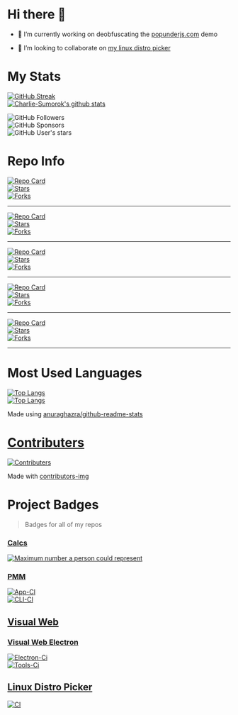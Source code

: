 # Hi there 👋

<!--
**Charlie-Sumorok/github.com/Charlie-Sumorok** is a ✨ _special_ ✨ repository because its `README.md` (this file) appears on your GitHub profile.

Here are some ideas to get you started:
-->

- 🔭 I’m currently working on deobfuscating the [popunderjs.com](https://popunderjs.com) demo
<!--
- 🌱 I’m currently learning ...
  -->
- 👯 I’m looking to collaborate on [my linux distro picker](https://github.com/github.com/Charlie-Sumorok/Linux-Distro-Picker)
<!--
- 🤔 I’m looking for help with ...
- 💬 Ask me about ...
- 📫 How to reach me: ...
- 😄 Pronouns: ...
- ⚡ Fun fact: ...
  -->

# My Stats

[![GitHub Streak](https://github-readme-streak-stats.herokuapp.com/?user=Charlie-Sumorok&theme=onedark)](https://github.com/DenverCoder1/github-readme-streak-stats) \
[]()
[![Charlie-Sumorok's github stats](https://github-readme-stats.vercel.app/api?username=Charlie-Sumorok&show_icons=true&theme=onedark)][github-readme-stats-repo] \
[]()

![GitHub Followers](https://img.shields.io/github/followers/github.com/Charlie-Sumorok?style=social) \
![GitHub Sponsors](https://img.shields.io/github/sponsors/github.com/Charlie-Sumorok?style=social) \
![GitHub User's stars](https://img.shields.io/github/stars/github.com/Charlie-Sumorok?style=social) \
[]()

# Repo Info

[![Repo Card](https://github-readme-stats.vercel.app/api/pin/?username=Charlie-Sumorok&repo=Linux-Distro-Picker&theme=onedark&show_icons=truecover-container)](https://github.com/Charlie-Sumorok/Linux-Distro-Picker) \
[![Stars](https://img.shields.io/github/stars/github.com/Charlie-Sumorok/Linux-Distro-Picker?style=social)](https://github.com/Charlie-Sumorok/Linux-Distro-Picker) \
[![Forks](https://img.shields.io/github/forks/github.com/Charlie-Sumorok/Linux-Distro-Picker?style=social)](https://github.com/Charlie-Sumorok/Linux-Distro-Picker) \
[]()

---

[![Repo Card](https://github-readme-stats.vercel.app/api/pin/?username=Charlie-Sumorok&repo=PMM&theme=onedark&show_icons=truecover-container)](https://github.com/Charlie-Sumorok/PMM) \
[![Stars](https://img.shields.io/github/stars/github.com/Charlie-Sumorok/PMM?style=social)](https://github.com/Charlie-Sumorok/PMM) \
[![Forks](https://img.shields.io/github/forks/github.com/Charlie-Sumorok/PMM?style=social)](https://github.com/Charlie-Sumorok/PMM) \
[]()

---

[![Repo Card](https://github-readme-stats.vercel.app/api/pin/?username=Charlie-Sumorok&repo=Visual-Web&theme=onedark&show_icons=truecover-container)](https://github.com/Charlie-Sumorok/Visual-Web) \
[![Stars](https://img.shields.io/github/stars/github.com/Charlie-Sumorok/Visual-Web?style=social)](https://github.com/Charlie-Sumorok/Visual-Web) \
[![Forks](https://img.shields.io/github/forks/github.com/Charlie-Sumorok/Visual-Web?style=social)](https://github.com/Charlie-Sumorok/Visual-Web) \
[]()

---

[![Repo Card](https://github-readme-stats.vercel.app/api/pin/?username=Charlie-Sumorok&repo=Visual-Web-Electron&theme=onedark&show_icons=truecover-container)](https://github.com/Charlie-Sumorok/Visual-Web-Electron) \
[![Stars](https://img.shields.io/github/stars/github.com/Charlie-Sumorok/Visual-Web-Electron?style=social)](https://github.com/Charlie-Sumorok/Visual-Web-Electron) \
[![Forks](https://img.shields.io/github/forks/github.com/Charlie-Sumorok/Visual-Web-Electron?style=social)](https://github.com/Charlie-Sumorok/Visual-Web-Electron) \
[]()

---

[![Repo Card](https://github-readme-stats.vercel.app/api/pin/?username=Charlie-Sumorok&repo=pop-under-deobfuscation&theme=onedark&show_icons=truecover-container)](https://github.com/Charlie-Sumorok/pop-under-deobfuscation) \
[![Stars](https://img.shields.io/github/stars/github.com/Charlie-Sumorok/pop-under-deobfuscation?style=social)](https://github.com/Charlie-Sumorok/pop-under-deobfuscation) \
[![Forks](https://img.shields.io/github/forks/github.com/Charlie-Sumorok/pop-under-deobfuscation?style=social)](https://github.com/Charlie-Sumorok/pop-under-deobfuscation) \
[]()

---

# Most Used Languages

[![Top Langs](https://github-readme-stats.vercel.app/api/top-langs/?username=Charlie-Sumorok&theme=onedark&show_icons=true)][github-readme-stats-repo] \
[]()
[![Top Langs](https://github-readme-stats.vercel.app/api/top-langs/?username=Charlie-Sumorok&theme=onedark&show_icons=true&layout=compact)][github-readme-stats-repo] \
[]()

Made using [anuraghazra/github-readme-stats][github-readme-stats-repo]

[github-readme-stats-repo]: https://github.com/anuraghazra/github-readme-stats

# [Contributers][contributers-site]

[![Contributers](https://github.com/Contributors-img.web.app/image?repo=Charlie-Sumorok/Visual-Web)][contributers-link]

Made with [contributors-img][contributers-site]

[contributers-link]: https://github.com/github.com/Charlie-Sumorok/Visual-Web/graphs/github.com/Contributors
[contributers-site]: https://github.com/Contrib.rocks

# Project Badges

> Badges for all of my repos

### [Calcs](https://github.com/github.com/Charlie-Sumorok/github.com/Calcs)

[![Maximum number a person could represent][person-to-number-badge]][person-to-number-link]

[person-to-number-badge]: https://github.com/github.com/Charlie-Sumorok/github.com/Calcs/actions/workflows/human_to_number.yml/badge.svg
[person-to-number-link]: https://github.com/github.com/Charlie-Sumorok/github.com/Calcs/actions/workflows/human_to_number.yml
[cli-ci-badge]: https://github.com/github.com/Charlie-Sumorok/pmm/actions/workflows/github.com/CLI-Ci.yml/badge.svg
[cli-ci-workflow]: https://github.com/github.com/Charlie-Sumorok/pmm/actions/workflows/github.com/CLI-Ci.yml

### [PMM](https://github.com/github.com/Charlie-Sumorok/PMM)

[![App-CI][app-ci-badge]][app-ci-workflow] \
[![CLI-CI][cli-ci-badge]][cli-ci-workflow] \
[]()

[app-ci-badge]: https://github.com/github.com/Charlie-Sumorok/pmm/actions/workflows/App-Ci.yml/badge.svg
[app-ci-workflow]: https://github.com/github.com/Charlie-Sumorok/pmm/actions/workflows/App-Ci.yml
[cli-ci-badge]: https://github.com/github.com/Charlie-Sumorok/pmm/actions/workflows/github.com/CLI-Ci.yml/badge.svg
[cli-ci-workflow]: https://github.com/github.com/Charlie-Sumorok/pmm/actions/workflows/github.com/CLI-Ci.yml

## [Visual Web](https://github.com/github.com/Charlie-Sumorok/Visual-Web)

### [Visual Web Electron](https://github.com/github.com/Charlie-Sumorok/Visual-Web-Electron)

[![Electron-Ci][electron-ci-badge]][electron-ci-workflow] \
[![Tools-Ci][tools-ci-badge]][tools-ci-link] \
[]()

[electron-ci-badge]: https://github.com/github.com/Charlie-Sumorok/Visual-Web-Electron/actions/workflows/Electron-Ci.yml/badge.svg
[electron-ci-workflow]: https://github.com/github.com/Charlie-Sumorok/Visual-Web-Electron/actions/workflows/Electron-Ci.yml
[tools-ci-badge]: https://github.com/github.com/Charlie-Sumorok/Visual-Web-Electron/actions/workflows/Tools-Ci.yml/badge.svg
[tools-ci-link]: https://github.com/github.com/Charlie-Sumorok/Visual-Web-Electron/actions/workflows/Tools-Ci.yml

## [Linux Distro Picker](https://github.com/github.com/Charlie-Sumorok/Linux-Distro-Picker)

[![CI][linux-distro-picker-ci-badge]][linux-distro-picker-ci-workflow] \
[]()

[linux-distro-picker-ci-badge]: https://github.com/github.com/Charlie-Sumorok/Linux-Distro-Picker/actions/workflows/github.com/Ci.yml/badge.svg
[linux-distro-picker-ci-workflow]: https://github.com/github.com/Charlie-Sumorok/Linux-Distro-Picker/actions/workflows/github.com/Ci.yml
